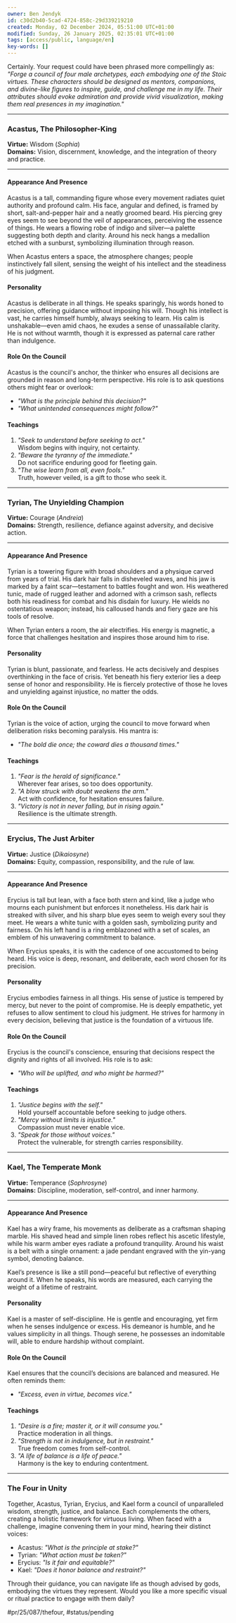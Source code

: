 ```yaml
---
owner: Ben Jendyk
id: c30d2b40-5cad-4724-858c-29d339219210
created: Monday, 02 December 2024, 05:51:00 UTC+01:00
modified: Sunday, 26 January 2025, 02:35:01 UTC+01:00
tags: [access/public, language/en]
key-words: []
---
```


Certainly. Your request could have been phrased more compellingly as: *"Forge a council of four male archetypes, each embodying one of the Stoic virtues. These characters should be designed as mentors, companions, and divine-like figures to inspire, guide, and challenge me in my life. Their attributes should evoke admiration and provide vivid visualization, making them real presences in my imagination."*

---

### **Acastus, The Philosopher-King**

**Virtue:** Wisdom (*Sophia*)  
**Domains:** Vision, discernment, knowledge, and the integration of theory and practice.  

---

#### **Appearance And Presence**

Acastus is a tall, commanding figure whose every movement radiates quiet authority and profound calm. His face, angular and defined, is framed by short, salt-and-pepper hair and a neatly groomed beard. His piercing grey eyes seem to see beyond the veil of appearances, perceiving the essence of things. He wears a flowing robe of indigo and silver—a palette suggesting both depth and clarity. Around his neck hangs a medallion etched with a sunburst, symbolizing illumination through reason.  

When Acastus enters a space, the atmosphere changes; people instinctively fall silent, sensing the weight of his intellect and the steadiness of his judgment.  

#### **Personality**

Acastus is deliberate in all things. He speaks sparingly, his words honed to precision, offering guidance without imposing his will. Though his intellect is vast, he carries himself humbly, always seeking to learn. His calm is unshakable—even amid chaos, he exudes a sense of unassailable clarity. He is not without warmth, though it is expressed as paternal care rather than indulgence.  

#### **Role On the Council**

Acastus is the council's anchor, the thinker who ensures all decisions are grounded in reason and long-term perspective. His role is to ask questions others might fear or overlook:  
- *"What is the principle behind this decision?"*  
- *"What unintended consequences might follow?"*  

#### **Teachings**

1. *"Seek to understand before seeking to act."*  
	Wisdom begins with inquiry, not certainty.  
2. *"Beware the tyranny of the immediate."*  
	Do not sacrifice enduring good for fleeting gain.  
3. *"The wise learn from all, even fools."*  
	Truth, however veiled, is a gift to those who seek it.  

---

### **Tyrian, The Unyielding Champion**

**Virtue:** Courage (*Andreia*)  
**Domains:** Strength, resilience, defiance against adversity, and decisive action.  

---

#### **Appearance And Presence**

Tyrian is a towering figure with broad shoulders and a physique carved from years of trial. His dark hair falls in disheveled waves, and his jaw is marked by a faint scar—testament to battles fought and won. His weathered tunic, made of rugged leather and adorned with a crimson sash, reflects both his readiness for combat and his disdain for luxury. He wields no ostentatious weapon; instead, his calloused hands and fiery gaze are his tools of resolve.  

When Tyrian enters a room, the air electrifies. His energy is magnetic, a force that challenges hesitation and inspires those around him to rise.  

#### **Personality**

Tyrian is blunt, passionate, and fearless. He acts decisively and despises overthinking in the face of crisis. Yet beneath his fiery exterior lies a deep sense of honor and responsibility. He is fiercely protective of those he loves and unyielding against injustice, no matter the odds.  

#### **Role On the Council**

Tyrian is the voice of action, urging the council to move forward when deliberation risks becoming paralysis. His mantra is:  
- *"The bold die once; the coward dies a thousand times."*  

#### **Teachings**

1. *"Fear is the herald of significance."*  
	Wherever fear arises, so too does opportunity.  
2. *"A blow struck with doubt weakens the arm."*  
	Act with confidence, for hesitation ensures failure.  
3. *"Victory is not in never falling, but in rising again."*  
	Resilience is the ultimate strength.  

---

### **Erycius, The Just Arbiter**

**Virtue:** Justice (*Dikaiosyne*)  
**Domains:** Equity, compassion, responsibility, and the rule of law.  

---

#### **Appearance And Presence**

Erycius is tall but lean, with a face both stern and kind, like a judge who mourns each punishment but enforces it nonetheless. His dark hair is streaked with silver, and his sharp blue eyes seem to weigh every soul they meet. He wears a white tunic with a golden sash, symbolizing purity and fairness. On his left hand is a ring emblazoned with a set of scales, an emblem of his unwavering commitment to balance.  

When Erycius speaks, it is with the cadence of one accustomed to being heard. His voice is deep, resonant, and deliberate, each word chosen for its precision.  

#### **Personality**

Erycius embodies fairness in all things. His sense of justice is tempered by mercy, but never to the point of compromise. He is deeply empathetic, yet refuses to allow sentiment to cloud his judgment. He strives for harmony in every decision, believing that justice is the foundation of a virtuous life.  

#### **Role On the Council**

Erycius is the council's conscience, ensuring that decisions respect the dignity and rights of all involved. His role is to ask:  
- *"Who will be uplifted, and who might be harmed?"*  

#### **Teachings**

1. *"Justice begins with the self."*  
	Hold yourself accountable before seeking to judge others.  
2. *"Mercy without limits is injustice."*  
	Compassion must never enable vice.  
3. *"Speak for those without voices."*  
	Protect the vulnerable, for strength carries responsibility.  

---

### **Kael, The Temperate Monk**

**Virtue:** Temperance (*Sophrosyne*)  
**Domains:** Discipline, moderation, self-control, and inner harmony.  

---

#### **Appearance And Presence**

Kael has a wiry frame, his movements as deliberate as a craftsman shaping marble. His shaved head and simple linen robes reflect his ascetic lifestyle, while his warm amber eyes radiate a profound tranquility. Around his waist is a belt with a single ornament: a jade pendant engraved with the yin-yang symbol, denoting balance.  

Kael’s presence is like a still pond—peaceful but reflective of everything around it. When he speaks, his words are measured, each carrying the weight of a lifetime of restraint.  

#### **Personality**

Kael is a master of self-discipline. He is gentle and encouraging, yet firm when he senses indulgence or excess. His demeanor is humble, and he values simplicity in all things. Though serene, he possesses an indomitable will, able to endure hardship without complaint.  

#### **Role On the Council**

Kael ensures that the council’s decisions are balanced and measured. He often reminds them:  
- *"Excess, even in virtue, becomes vice."*  

#### **Teachings**

1. *"Desire is a fire; master it, or it will consume you."*  
	Practice moderation in all things.  
2. *"Strength is not in indulgence, but in restraint."*  
	True freedom comes from self-control.  
3. *"A life of balance is a life of peace."*  
	Harmony is the key to enduring contentment.  

---

### **The Four in Unity**

Together, Acastus, Tyrian, Erycius, and Kael form a council of unparalleled wisdom, strength, justice, and balance. Each complements the others, creating a holistic framework for virtuous living. When faced with a challenge, imagine convening them in your mind, hearing their distinct voices:  
- Acastus: *"What is the principle at stake?"*  
- Tyrian: *"What action must be taken?"*  
- Erycius: *"Is it fair and equitable?"*  
- Kael: *"Does it honor balance and restraint?"*

Through their guidance, you can navigate life as though advised by gods, embodying the virtues they represent. Would you like a more specific visual or ritual practice to engage with them daily?


#pr/25/087/thefour, #status/pending